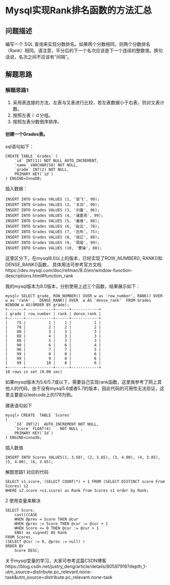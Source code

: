 # Mysql实现Rank排名函数的方法汇总

## 问题描述

编写一个 SQL 查询来实现分数排名。如果两个分数相同，则两个分数排名（Rank）相同。请注意，平分后的下一个名次应该是下一个连续的整数值。换句话说，名次之间不应该有“间隔”。

## 解题思路

### 解题思路1

1. 采用表连接的方法，左表与又表进行比较，若左表数据小于右表，则对又表计数。
2. 按照左表ｉｄ分组。
3. 按照左表分数倒序排序。

#### 创建一个Grades表。

sql语句如下：

```mysql
CREATE TABLE `Grades` (
    `id` INT(11) NOT NULL AUTO_INCREMENT,
    `name` VARCHAR(50) NOT NULL, 
    `grade` INT(2) NOT NULL, 
    PRIMARY KEY(`id`)
) ENGINE=InnoDB;
```

插入数据：

```mysql
INSERT INTO Grades VALUES (1, '张飞', 99);
INSERT INTO Grades VALUES (2, '关羽', 90);
INSERT INTO Grades VALUES (3, '刘备', 96);
INSERT INTO Grades VALUES (4, '诸葛亮', 99);
INSERT INTO Grades VALUES (5, '姜维', 88);
INSERT INTO Grades VALUES (6, '赵云', 78);
INSERT INTO Grades VALUES (7, '吕布', 75);
INSERT INTO Grades VALUES (8, '张辽', 88);
INSERT INTO Grades VALUES (9, '周瑜', 99);
INSERT INTO Grades VALUES (10, '曹操', 88);
```

这里区分下，在mysql8.0以上的版本，已经实现了ROW_NUMBER(), RANK()和 DENSE_RANK()函数， 具体用法可参考官方文档https://dev.mysql.com/doc/refman/8.0/en/window-function-descriptions.html#function_rank

我的mysql版本为8.0版本，分别使用上述三个函数，结果展示如下：

```mysql
mysql> SELECT grade, ROW_NUMBER() OVER w as 'row_number', RANK() OVER w as 'rank' ,  DENSE_RANK() OVER  w AS 'dense_rank'  FROM Grades  WINDOW w AS(ORDER BY grade);
+-------+------------+------+------------+
| grade | row_number | rank | dense_rank |
+-------+------------+------+------------+
|    75 |          1 |    1 |          1 |
|    78 |          2 |    2 |          2 |
|    88 |          3 |    3 |          3 |
|    88 |          4 |    3 |          3 |
|    88 |          5 |    3 |          3 |
|    90 |          6 |    6 |          4 |
|    96 |          7 |    7 |          5 |
|    99 |          8 |    8 |          6 |
|    99 |          9 |    8 |          6 |
|    99 |         10 |    8 |          6 |
+-------+------------+------+------------+
10 rows in set (0.00 sec)
```

如果mysql版本为5.6/5.7或以下，需要自己实现rank函数，这里我参考了网上其他人的代码，由于没有mysql5.6或者5.7的版本，因此代码的可用性无法验证，这里主要是以leetcode上的178为例。

建表语句如下

```mysql
mysql> CREATE  TABLE `Scores` 
(     
    `Id` INT(2)  AUTO_INCREMENT NOT NULL,     
    `Score` FLOAT(4)    NOT NULL ,      
    PRIMARY KEY(`Id`) 
) ENGINE=innodb;

```

插入数值

```mysql
INSERT INTO Scores VALUES(1, 3.50), (2, 3.65), (3, 4.00), (4, 3.85), (5, 4.00), (6, 3.65);
```

解题思路1 对应的代码

```mysql
SELECT s1.score, (SELECT COUNT(*) + 1 FROM (SELECT DISTINCT score From Scores) s2
WHERE s2.score >s1.score) as Rank from Scores s1 order by Rank;
```

2 使用变量来解决

```mysql
SELECT Score,
    cast((CASE
    WHEN @prev = Score THEN @cur
    WHEN @prev := Score THEN @cur := @cur + 1
    WHEN Score <= 0 THEN @cur := @cur + 1
    END) as signed) AS Rank
FROM Scores,
(SELECT @cur := 0, @prev := null) r
ORDER BY 
    Score DESC;
```

关于mysql变量的学习，大家可参考这篇CSDN博客https://blog.csdn.net/justry_deng/article/details/80597916?depth_1-utm_source=distribute.pc_relevant.none-task&utm_source=distribute.pc_relevant.none-task